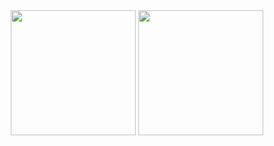 <!--
Stats source: https://github.com/anuraghazra/github-readme-stats
-->
<div align="center">
  <img height = 200em src="https://github-readme-stats.vercel.app/api?username=eddwastaken&theme=ayu-mirage"/>
  <img height = 200em src="https://github-readme-stats.vercel.app/api/top-langs/?username=eddwastaken&theme=ayu-mirage"/>
</div>
